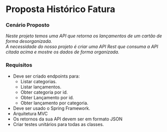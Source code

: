 # Proposta Histórico Fatura

### Cenário Proposto

_Neste projeto temos uma API que retorna os lançamentos de um cartão de forma desorganizada._  
_A necessidade do nosso projeto é criar uma API Rest que consuma a API citada acima e mostre os dados de forma organizada._

### Requisitos

* Deve ser criado endpoints para:
    *   Listar categorias.
    *   Listar lançamentos.
    *   Obter categoria por id.
    *   Obter Lançamento por id.
    *   Obter lançamento por categoria.
* Deve ser usado o Spring Framework.
* Arquitetura MVC
* Os retornos da sua API devem ser em formato JSON
* Criar testes unitários para todas as classes.